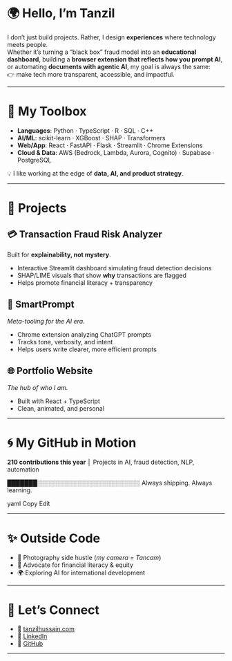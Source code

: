 # 🌍 Hello, I’m Tanzil  

I don’t just build projects. Rather, I design **experiences** where technology meets people.  
Whether it’s turning a “black box” fraud model into an **educational dashboard**, building a **browser extension that reflects how you prompt AI**, or automating **documents with agentic AI**, my goal is always the same:  
👉 make tech more transparent, accessible, and impactful.  

---

# 🧩 My Toolbox

- **Languages**: Python · TypeScript · R · SQL · C++  
- **AI/ML**: scikit-learn · XGBoost · SHAP · Transformers  
- **Web/App**: React · FastAPI · Flask · Streamlit · Chrome Extensions  
- **Cloud & Data**: AWS (Bedrock, Lambda, Aurora, Cognito) · Supabase · PostgreSQL  

💡 I like working at the edge of **data, AI, and product strategy**.  

---

# 🚀 Projects  

## 💳 Transaction Fraud Risk Analyzer  
Built for **explainability, not mystery**.  
- Interactive Streamlit dashboard simulating fraud detection decisions  
- SHAP/LIME visuals that show **why** transactions are flagged  
- Helps promote financial literacy + transparency  

## 💬 SmartPrompt  
*Meta-tooling for the AI era.*  
- Chrome extension analyzing ChatGPT prompts  
- Tracks tone, verbosity, and intent  
- Helps users write clearer, more efficient prompts  

## 🌐 Portfolio Website  
*The hub of who I am.*  
- Built with React + TypeScript  
- Clean, animated, and personal  

---

# 🌀 My GitHub in Motion  

**210 contributions this year** │ Projects in AI, fraud detection, NLP, automation  

███████░░░░░░░░░░░░░░░░░░░░░░░░
Always shipping. Always learning.

yaml
Copy
Edit

---

# ✨ Outside Code  

- 📸 Photography side hustle (*my camera = Tancam*)  
- 🌱 Advocate for financial literacy & equity  
- 🌍 Exploring AI for international development  

---

# 🤝 Let’s Connect  

- 📌 [tanzilhussain.com](https://tanzilhussain.com)  
- 💼 [LinkedIn](https://www.linkedin.com/in/tanzilhussain)  
- 📂 [GitHub](https://github.com/tanzilhussain)  

---
